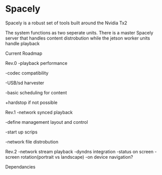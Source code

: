 # Spacely

Spacely is a robust set of tools built around the Nvidia Tx2

The system functions as two seperate units. There is a master Spacely server that handles content distrobution while the jetson worker units handle playback

Current Roadmap

Rev.0
-playback performance

-codec compatibility

-USB/sd harvester 

-basic scheduling for content 

+hardstop if not possible


Rev.1
-network synced playback

-define management layout and control

-start up scrips

-network file distrobution

Rev.2 
-network stream playback
-dyndns integration
-status on screen 
-screen rotation(portrait vs landscape)
-on device navigation?

Dependancies
